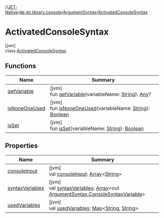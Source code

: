//[JET-Native](../../../../index.md)/[de.jet.library.console](../../index.md)/[ArgumentSyntax](../index.md)/[ActivatedConsoleSyntax](index.md)

# ActivatedConsoleSyntax

[jvm]\
class [ActivatedConsoleSyntax](index.md)

## Functions

| Name | Summary |
|---|---|
| [getVariable](get-variable.md) | [jvm]<br>fun [getVariable](get-variable.md)(variableName: [String](https://kotlinlang.org/api/latest/jvm/stdlib/kotlin/-string/index.html)): [Any](https://kotlinlang.org/api/latest/jvm/stdlib/kotlin/-any/index.html)? |
| [isNoneOneUsed](is-none-one-used.md) | [jvm]<br>fun [isNoneOneUsed](is-none-one-used.md)(variableName: [String](https://kotlinlang.org/api/latest/jvm/stdlib/kotlin/-string/index.html)): [Boolean](https://kotlinlang.org/api/latest/jvm/stdlib/kotlin/-boolean/index.html) |
| [isSet](is-set.md) | [jvm]<br>fun [isSet](is-set.md)(variableName: [String](https://kotlinlang.org/api/latest/jvm/stdlib/kotlin/-string/index.html)): [Boolean](https://kotlinlang.org/api/latest/jvm/stdlib/kotlin/-boolean/index.html) |

## Properties

| Name | Summary |
|---|---|
| [consoleInput](console-input.md) | [jvm]<br>val [consoleInput](console-input.md): [Array](https://kotlinlang.org/api/latest/jvm/stdlib/kotlin/-array/index.html)&lt;[String](https://kotlinlang.org/api/latest/jvm/stdlib/kotlin/-string/index.html)&gt; |
| [syntaxVariables](syntax-variables.md) | [jvm]<br>val [syntaxVariables](syntax-variables.md): [Array](https://kotlinlang.org/api/latest/jvm/stdlib/kotlin/-array/index.html)&lt;out [ArgumentSyntax.ConsoleSyntaxVariable](../-console-syntax-variable/index.md)&gt; |
| [usedVariables](used-variables.md) | [jvm]<br>val [usedVariables](used-variables.md): [Map](https://kotlinlang.org/api/latest/jvm/stdlib/kotlin.collections/-map/index.html)&lt;[String](https://kotlinlang.org/api/latest/jvm/stdlib/kotlin/-string/index.html), [String](https://kotlinlang.org/api/latest/jvm/stdlib/kotlin/-string/index.html)&gt; |
